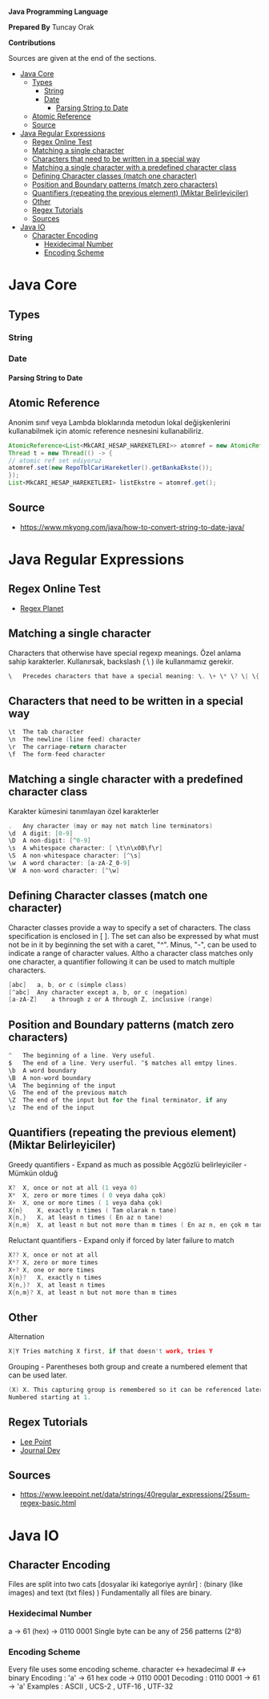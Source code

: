 
**Java Programming Language**

**Prepared By** Tuncay Orak

**Contributions**

Sources are given at the end of the sections.

- [Java Core](#java-core)
  - [Types](#types)
    - [String](#string)
    - [Date](#date)
      - [Parsing String to Date](#parsing-string-to-date)
  - [Atomic Reference](#atomic-reference)
  - [Source](#source)
- [Java Regular Expressions](#java-regular-expressions)
  - [Regex Online Test](#regex-online-test)
  - [Matching a single character](#matching-a-single-character)
  - [Characters that need to be written in a special way](#characters-that-need-to-be-written-in-a-special-way)
  - [Matching a single character with a predefined character class](#matching-a-single-character-with-a-predefined-character-class)
  - [Defining Character classes (match one character)](#defining-character-classes-match-one-character)
  - [Position and Boundary patterns (match zero characters)](#position-and-boundary-patterns-match-zero-characters)
  - [Quantifiers (repeating the previous element) (Miktar Belirleyiciler)](#quantifiers-repeating-the-previous-element-miktar-belirleyiciler)
  - [Other](#other)
  - [Regex Tutorials](#regex-tutorials)
  - [Sources](#sources)
- [Java IO](#java-io)
  - [Character Encoding](#character-encoding)
    - [Hexidecimal Number](#hexidecimal-number)
    - [Encoding Scheme](#encoding-scheme)



# Java Core


## Types


### String


### Date


#### Parsing String to Date


## Atomic Reference
Anonim sınıf veya Lambda bloklarında metodun lokal değişkenlerini kullanabilmek için atomic reference nesnesini kullanabiliriz.

```java
AtomicReference<List<MkCARI_HESAP_HAREKETLERI>> atomref = new AtomicReference<>();
Thread t = new Thread(() -> {
// atomic ref set ediyoruz
atomref.set(new RepoTblCariHareketler().getBankaEkste());
});
List<MkCARI_HESAP_HAREKETLERI> listEkstre = atomref.get();
```

## Source

- https://www.mkyong.com/java/how-to-convert-string-to-date-java/

# Java Regular Expressions

## Regex Online Test

- [Regex Planet](http://www.regexplanet.com/advanced/java/index.html)


## Matching a single character
Characters that otherwise have special regexp meanings.
Özel anlama sahip karakterler. Kullanırsak, backslash ( \ ) ile kullanmamız gerekir.

```c
\   Precedes characters that have a special meaning: \. \+ \* \? \| \{ \( \[ \^ \$
```

## Characters that need to be written in a special way

```c
\t  The tab character
\n  The newline (line feed) character
\r  The carriage-return character
\f  The form-feed character
```

## Matching a single character with a predefined character class

Karakter kümesini tanımlayan özel karakterler

```c
.   Any character (may or may not match line terminators)
\d  A digit: [0-9]
\D  A non-digit: [^0-9]
\s  A whitespace character: [ \t\n\x0B\f\r]
\S  A non-whitespace character: [^\s]
\w  A word character: [a-zA-Z_0-9]
\W  A non-word character: [^\w]
```

## Defining Character classes (match one character)

Character classes provide a way to specify a set of characters. The class specification is enclosed in [ ]. The set can also be expressed by what must not be in it by beginning the set with a caret, "^". Minus, "-", can be used to indicate a range of character values. Altho a character class matches only one character, a quantifier following it can be used to match multiple characters.

```c
[abc]   a, b, or c (simple class)
[^abc]  Any character except a, b, or c (negation)
[a-zA-Z]    a through z or A through Z, inclusive (range)
```
## Position and Boundary patterns (match zero characters)

```c
^   The beginning of a line. Very useful.
$   The end of a line. Very userful. ^$ matches all emtpy lines.
\b  A word boundary
\B  A non-word boundary
\A  The beginning of the input
\G  The end of the previous match
\Z  The end of the input but for the final terminator, if any
\z  The end of the input
```
## Quantifiers (repeating the previous element) (Miktar Belirleyiciler)
Greedy quantifiers - Expand as much as possible
Açgözlü belirleyiciler - Mümkün olduğ

```c
X?  X, once or not at all (1 veya 0)
X*  X, zero or more times ( 0 veya daha çok)
X+  X, one or more times ( 1 veya daha çok)
X{n}    X, exactly n times ( Tam olarak n tane)
X{n,}   X, at least n times ( En az n tane)
X{n,m}  X, at least n but not more than m times ( En az n, en çok m tane )
```
Reluctant quantifiers - Expand only if forced by later failure to match

```c
X?? X, once or not at all
X*? X, zero or more times
X+? X, one or more times
X{n}?   X, exactly n times
X{n,}?  X, at least n times
X{n,m}? X, at least n but not more than m times
```
## Other
Alternation

```c
X|Y Tries matching X first, if that doesn't work, tries Y
```

Grouping - Parentheses both group and create a numbered element that can be used later.

```c
(X) X. This capturing group is remembered so it can be referenced later.
Numbered starting at 1.
```

## Regex Tutorials

- [Lee Point](https://www.leepoint.net/data/strings/40regular_expressions/25sum-regex-basic.html)
- [Journal Dev](https://www.journaldev.com/634/regular-expression-in-java-regex-example)

## Sources

- https://www.leepoint.net/data/strings/40regular_expressions/25sum-regex-basic.html

# Java IO

## Character Encoding
Files are split into two cats [dosyalar iki kategoriye ayrılır] : (binary (like images) and text (txt files) )
Fundamentally all files are binary.

### Hexidecimal Number
a -> 61 (hex) -> 0110 0001
Single byte can be any of 256 patterns (2^8)

### Encoding Scheme
Every file uses some encoding scheme.
character <-> hexadecimal # <-> binary
Encoding : 'a' -> 61 hex code -> 0110 0001
Decoding : 0110 0001 -> 61 -> 'a'
Examples : ASCII , UCS-2 , UTF-16 , UTF-32

